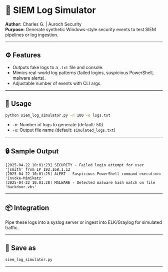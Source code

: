 # 🧪 SIEM Log Simulator

**Author:** Charles G. | Auroch Security  
**Purpose:** Generate synthetic Windows-style security events to test SIEM pipelines or log ingestion.

---

## ⚙️ Features

- Outputs fake logs to a `.txt` file and console.
- Mimics real-world log patterns (failed logins, suspicious PowerShell, malware alerts).
- Adjustable number of events with CLI args.

---

## 🚀 Usage

```bash
python siem_log_simulator.py -n 100 -o logs.txt
```

- `-n`: Number of logs to generate (default: 50)
- `-o`: Output file name (default: `simulated_logs.txt`)

---

## 🔒 Sample Output

```
[2025-04-22 10:01:23] SECURITY - Failed login attempt for user 'jsmith' from IP 192.168.1.12
[2025-04-22 10:01:25] ALERT - Suspicious PowerShell command execution: 'Invoke-Mimikatz'
[2025-04-22 10:01:28] MALWARE - Detected malware hash match on file 'backdoor.vbs'
```

---

## 📦 Integration

Pipe these logs into a syslog server or ingest into ELK/Graylog for simulated traffic.

---

## 📁 Save as

`siem_log_simulator.py`

---


